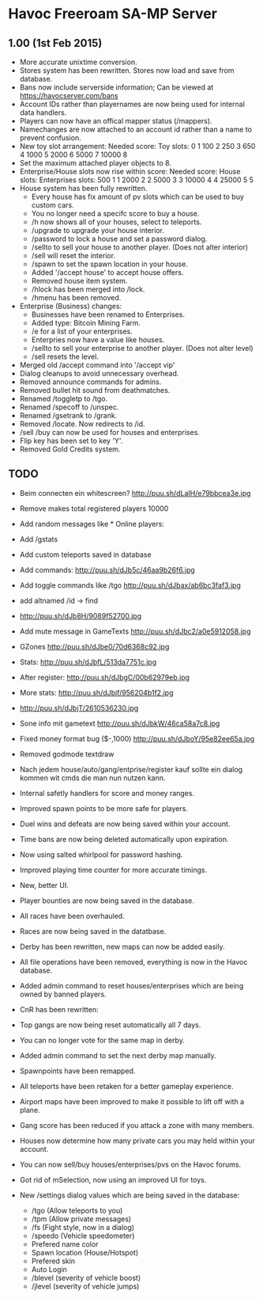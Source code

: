 Havoc Freeroam SA-MP Server
===========================

1.00 (1st Feb 2015)
-------------------
- More accurate unixtime conversion.
- Stores system has been rewritten. Stores now load and save from database.
- Bans now include serverside information; Can be viewed at https://havocserver.com/bans
- Account IDs rather than playernames are now being used for internal data handlers.
- Players can now have an offical mapper status (/mappers).
- Namechanges are now attached to an account id rather than a name to prevent confusion.
- New toy slot arrangement:
	Needed score:	Toy slots:
				0		1
			  100		2
			  250 		3
			  650		4
			 1000 		5
			 2000 		6
			 5000		7
			10000		8			
- Set the maximum attached player objects to 8.			
- Enterprise/House slots now rise within score:
	Needed score:      House slots:    Enterprises slots:
			 500           1                 1
			2000           2                 2
			5000           3                 3
		   10000           4                 4
		   25000           5                 5
- House system has been fully rewritten.
   * Every house has fix amount of pv slots which can be used to buy custom cars.
   * You no longer need a specifc score to buy a house.
   * /h now shows all of your houses, select to teleports.
   * /upgrade to upgrade your house interior.
   * /password to lock a house and set a password dialog.
   * /sellto <playerid> <price> to sell your house to another player. (Does not alter interior)
   * /sell will reset the interior.
   * /spawn to set the spawn location in your house.
   * Added '/accept house' to accept house offers.
   * Removed house item system.
   * /hlock has been merged into /lock.
   * /hmenu has been removed.
- Enterprise (Business) changes:
   * Businesses have been renamed to Enterprises.
   * Added type: Bitcoin Mining Farm.
   * /e for a list of your enterprises.
   * Enterpries now have a value like houses.
   * /sellto <playerid> <price> to sell your enterprise to another player. (Does not alter level)
   * /sell resets the level.
- Merged old /accept command into '/accept vip'
- Dialog cleanups to avoid unnecessary overhead.
- Removed announce commands for admins.
- Removed bullet hit sound from deathmatches.
- Renamed /toggletp to /tgo.
- Renamed /specoff to /unspec.
- Renamed /gsetrank to /grank.
- Removed /locate. Now redirects to /id.
- /sell /buy can now be used for houses and enterprises.
- Flip key has been set to key 'Y'.
- Removed Gold Credits system.


TODO
----
- Beim connecten ein whitescreen? http://puu.sh/dLaIH/e79bbcea3e.jpg
- Remove makes total registered players 10000
- Add random messages like * Online players: 
- Add /gstats
- Add custom teleports saved in database
- Add commands: http://puu.sh/dJb5c/46aa9b26f6.jpg
- Add toggle commands like /tgo http://puu.sh/dJbax/ab6bc3faf3.jpg
- add altnamed /id -> find
- http://puu.sh/dJb8H/9089f52700.jpg
- Add mute message in GameTexts http://puu.sh/dJbc2/a0e5912058.jpg
- GZones http://puu.sh/dJbe0/70d6368c92.jpg
- Stats: http://puu.sh/dJbfL/513da7751c.jpg
- After register: http://puu.sh/dJbgC/00b62979eb.jpg
- More stats: http://puu.sh/dJbjf/956204b1f2.jpg
- http://puu.sh/dJbjT/2610536230.jpg
- Sone info mit gametext http://puu.sh/dJbkW/46ca58a7c8.jpg
- Fixed money format bug ($-,1000) http://puu.sh/dJboY/95e82ee65a.jpg

- Removed godmode textdraw
- Nach jedem house/auto/gang/entprise/register kauf sollte ein dialog kommen wit cmds die man nun nutzen kann.
- Internal safetly handlers for score and money ranges.
- Improved spawn points to be more safe for players.
- Duel wins and defeats are now being saved within your account.
- Time bans are now being deleted automatically upon expiration.
- Now using salted whirlpool for password hashing.
- Improved playing time counter for more accurate timings.
- New, better UI.
- Player bounties are now being saved in the database.
- All races have been overhauled.
- Races are now being saved in the datatbase.
- Derby has been rewritten, new maps can now be added easily.
- All file operations have been removed, everything is now in the Havoc database.
- Added admin command to reset houses/enterprises which are being owned by banned players.
- CnR has been rewritten:
- Top gangs are now being reset automatically all 7 days.
- You can no longer vote for the same map in derby.
- Added admin command to set the next derby map manually.
- Spawnpoints have been remapped.
- All teleports have been retaken for a better gameplay experience.
- Airport maps have been improved to make it possible to lift off with a plane.
- Gang score has been reduced if you attack a zone with many members.
- Houses now determine how many private cars you may held within your account.
- You can now sell/buy houses/enterprises/pvs on the Havoc forums.
- Got rid of mSelection, now using an improved UI for toys.
- New /settings dialog values which are being saved in the database:
  * /tgo (Allow teleports to you)
  * /tpm (Allow private messages)
  * /fs (Fight style, now in a dialog)
  * /speedo (Vehicle speedometer)
  * Prefered name color
  * Spawn location (House/Hotspot) 
  * Prefered skin
  * Auto Login
  * /blevel (severity of vehicle boost)
  * /jlevel (severity of vehicle jumps)